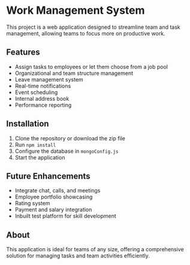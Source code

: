 # Work Management System

This project is a web application designed to streamline team and task management, allowing teams to focus more on productive work.

## Features
- Assign tasks to employees or let them choose from a job pool
- Organizational and team structure management
- Leave management system
- Real-time notifications
- Event scheduling
- Internal address book
- Performance reporting

## Installation
1. Clone the repository or download the zip file
2. Run `npm install`
3. Configure the database in `mongoConfig.js`
4. Start the application

## Future Enhancements
- Integrate chat, calls, and meetings
- Employee portfolio showcasing
- Rating system
- Payment and salary integration
- Inbuilt test platform for skill development

## About
This application is ideal for teams of any size, offering a comprehensive solution for managing tasks and team activities efficiently.
